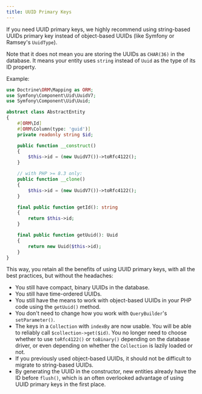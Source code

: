 ```yaml
---
title: UUID Primary Keys
---
```


If you need UUID primary keys, we highly recommend using string-based UUIDs
primary key instead of object-based UUIDs (like Symfony or Ramsey's `UuidType`).

Note that it does not mean you are storing the UUIDs as `CHAR(36)` in the
database. It means your entity uses `string` instead of `Uuid` as the type of
its ID property.

Example:

```php
use Doctrine\ORM\Mapping as ORM;
use Symfony\Component\Uid\UuidV7;
use Symfony\Component\Uid\Uuid;

abstract class AbstractEntity
{
    #[ORM\Id]
    #[ORM\Column(type: 'guid')]
    private readonly string $id;

    public function __construct()
    {
        $this->id = (new UuidV7())->toRfc4122();
    }

    // with PHP >= 8.3 only:
    public function __clone()
    {
        $this->id = (new UuidV7())->toRfc4122();
    }

    final public function getId(): string
    {
        return $this->id;
    }

    final public function getUuid(): Uuid
    {
        return new Uuid($this->id);
    }
}
```

This way, you retain all the benefits of using UUID primary keys, with all the
best practices, but without the headaches:

* You still have compact, binary UUIDs in the database.
* You still have time-ordered UUIDs.
* You still have the means to work with object-based UUIDs in your PHP code
  using the `getUuid()` method.
* You don't need to change how you work with `QueryBuilder`'s `setParameter()`.
* The keys in a `Collection` with `indexBy` are now usable. You will be able to
  reliably call `$collection->get($id)`. You no longer need to choose whether to
  use `toRfc4122()` or `toBinary()` depending on the database driver, or even
  depending on whether the `Collection` is lazily loaded or not.
* If you previously used object-based UUIDs, it should not be difficult to
  migrate to string-based UUIDs.
* By generating the UUID in the constructor, new entities already have the ID
  before `flush()`, which is an often overlooked advantage of using UUID primary
  keys in the first place.
